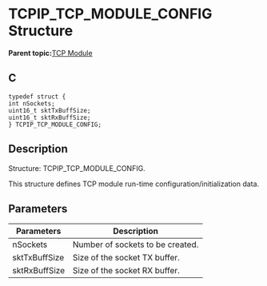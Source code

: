 # TCPIP\_TCP\_MODULE\_CONFIG Structure

**Parent topic:**[TCP Module](GUID-9461917B-27CE-44ED-80DB-67D963896E8F.md)

## C

```
typedef struct {
int nSockets;
uint16_t sktTxBuffSize;
uint16_t sktRxBuffSize;
} TCPIP_TCP_MODULE_CONFIG;
```

## Description

Structure: TCPIP\_TCP\_MODULE\_CONFIG.

This structure defines TCP module run-time configuration/initialization data.

## Parameters

|Parameters|Description|
|----------|-----------|
|nSockets|Number of sockets to be created.|
|sktTxBuffSize|Size of the socket TX buffer.|
|sktRxBuffSize|Size of the socket RX buffer.|

